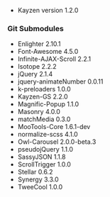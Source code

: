 * Kayzen version 1.2.0

### Git Submodules

* Enlighter 2.10.1
* Font-Awesome 4.5.0
* Infinite-AJAX-Scroll 2.2.1
* Isotope 2.2.2
* jQuery 2.1.4
* jquery-animateNumber 0.0.11
* k-preloaders 1.0.0
* Kayzen-GS 2.2.0
* Magnific-Popup 1.1.0
* Masonry 4.0.0
* matchMedia 0.3.0
* MooTools-Core 1.6.1-dev
* normalize-scss 4.1.0
* Owl-Carousel 2.0.0-beta.3
* pseudojQuery 1.1.0
* SassyJSON 1.1.8
* ScrollTrigger 1.0.0
* Stellar 0.6.2
* Synergy 3.3.0
* TweeCool 1.0.0